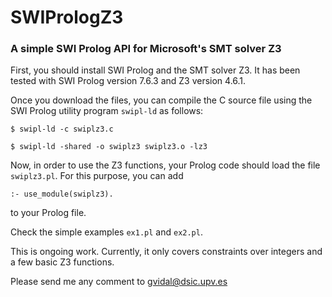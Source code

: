 # SWIPrologZ3

### A simple SWI Prolog API for Microsoft's SMT solver Z3 


First, you should install SWI Prolog and the SMT solver Z3. It has been tested with SWI Prolog version 7.6.3 and Z3 version 4.6.1.

Once you download the files, you can compile the C source file using the SWI Prolog utility program ````swipl-ld```` as follows:

````$ swipl-ld -c swiplz3.c````

````$ swipl-ld -shared -o swiplz3 swiplz3.o -lz3````

Now, in order to use the Z3 functions, your Prolog code should load the file ```swiplz3.pl```. For this purpose, you can add

````:- use_module(swiplz3).````

to your Prolog file.

Check the simple examples ```ex1.pl``` and ```ex2.pl```.

This is ongoing work. Currently, it only covers constraints over integers and a few basic Z3 functions.

Please send me any comment to <gvidal@dsic.upv.es>
